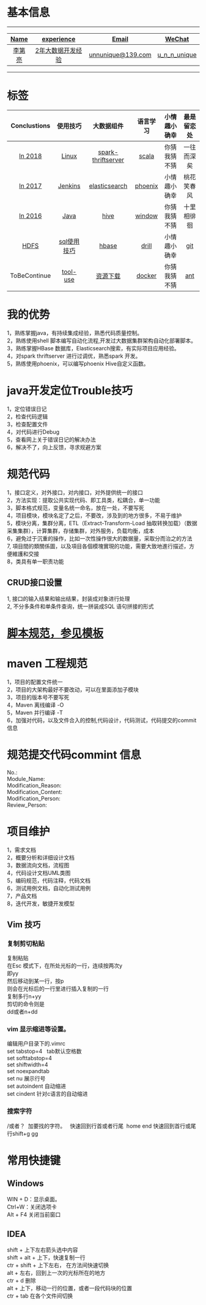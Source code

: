# 基本信息  

---------------------------------------------------------------------  

|<a href="">Name</a>|<a href="">experience</a>|<a href="">Email</a>|<a href="">WeChat</a>|  
|:----:|:------:|:-----:|:-----:|  
|<a href="">李第亮</a>|<a href="">2年大数据开发经验<a>|<a href="">unnunique@139.com</a> |<a href="">u_n_n_unique</a> |  

---------------------------------------------------------------------  

# 标签

| Conclustions | 使用技巧 | 大数据组件 | 语言学习 | 小情趣小确幸 | 最是留恋处 |  
|:------------:|:----------:|:---------:|:----------:|:----------:|:----------:|
| [In 2018](AADocs/conclusions-docs/In2018.md) | [Linux](AADocs/skill-docs/linux/index.md) | [spark-thriftserver](AADocs/skill-docs/spark-sql-thriftservft-tiaoyou/index.md)|[scala](AADocs/skill-docs/scala/index.md) | 你猜我猜不猜 | 一往而深矣 |  
| [In 2017](AADocs/conclusions-docs/In2017.md) | [Jenkins](AADocs/skill-docs/jenkins/index.md) | [elasticsearch](AADocs/skill-docs/elasticsearch/index.md) | [phoenix](AADocs/skill-docs/phoenix/index.md) |小情趣小确幸 | 桃花笑春风 |  
| [In 2016](AADocs/conclusions-docs/In2016.md) | [Java](AADocs/skill-docs/java/index.md) | [hive](AADocs/skill-docs/hive/index.md)| [window](AADocs/skill-docs/windows/index.md) | 你猜我猜不猜 | 十里相徘徊 |  
| [HDFS]() | [sql使用技巧](AADocs/skill-docs/sql/index.md) | [hbase](AADocs/skill-docs/hbase/index.md) | [drill](AADocs/skill-docs/drill/index.md) | 小情趣小确幸 | [git](AADocs/skill-docs/git/index.md) |  
| ToBeContinue | [tool-use](AADocs/skill-docs/tool-use/index.md) | [资源下载](AADocs/skill-docs/download/index.md)| [docker](AADocs/skill-docs/docker/index.md) | 你猜我猜不猜 | [ant](AADocs/skill-docs/ant/index.md) | 

# 我的优势
1，熟练掌握java，有持续集成经验，熟悉代码质量控制。  
2，熟练使用shell 脚本编写自动化流程,开发过大数据集群架构自动化部署脚本。  
3，熟练掌握HBase 数据库，Elasticsearch搜索，有实际项目应用经验。  
4，对spark thriftserver 进行过调优，熟悉spark 开发。  
5，熟练使用phoenix，可以编写phoenix Hive自定义函数。 
 

# java开发定位Trouble技巧
1，定位错误日记  
2，检查代码逻辑  
3，检查配置文件  
4，对代码进行Debug  
5，查看网上关于错误日记的解决办法  
6，解决不了，向上反馈，寻求规避方案  

# 规范代码
1，接口定义，对外接口，对内接口，对外提供统一的接口    
2，方法实现：提取公共实现代码、即工具类，松耦合，单一功能  
3，脚本格式规范，变量名统一命名，放在一处，不要写死  
4，项目模块，模块名定了之后，不要改，涉及到的地方很多，不易于维护  
5，模块分离，集群分离，ETL（Extract-Transform-Load 抽取转换加载）（数据采集集群），计算集群，存储集群，对外服务，负载均衡，成本  
6，避免过于沉重的操作，比如一次性操作很大的数据量，采取分而治之的方法  
7, 項目間的類關係圖，以及項目各個模塊實現的功能，需要大致地進行描述，方便維護和交接  
8，类具有单一职责功能  
## CRUD接口设置
1, 接口的输入结果和输出结果，封装成对象进行处理  
2, 不分多条件和单条件查询，统一拼装成SQL 语句拼接的形式     

# [脚本规范，参见模板](AADocs/skill-docs/linux/linux-jiaoben-guifan.md)

# maven 工程规范
1，项目的配置文件统一  
2，项目的大架构最好不要改动，可以在里面添加子模块  
3，项目的版本号不要写死  
4，Maven 离线编译 -O  
5，Maven 并行编译 -T  
6，加强对代码，以及文件合入的控制,代码设计，代码测试，代码提交的commit 信息  

# 规范提交代码commint 信息
No.:   
Module_Name:   
Modification_Reason:    
Modification_Content:    
Modification_Person:   
Review_Person:


# 项目维护
1，需求文档  
2，概要分析和详细设计文档      
3，数据流向文档，流程图  
4，代码设计文档UML类图    
5，编码规范，代码注释，代码文档  
6，测试用例文档，自动化测试用例      
7，产品文档   
8，迭代开发，敏捷开发模型  

## Vim 技巧
### 复制剪切粘贴
复制粘贴  
在Esc 模式下，在所处光标的一行，连续按两次y  
即yy  
然后移动到某一行，按p  
则会在光标后的一行里进行插入复制的一行   
复制多行n+yy  
剪切的命令则是  
dd或者n+dd  

### vim 显示缩进等设置。
编辑用户目录下的.vimrc  
set tabstop=4   tab默认空格数  
set softtabstop=4  
set shiftwidth=4   
set noexpandtab   
set nu 展示行号   
set autoindent  自动缩进  
set cindent  针对c语言的自动缩进  


### 搜索字符
/或者？  加要找的字符。  
快速回到行首或者行尾  home end
快速回到首行或尾行shift+g gg


# 常用快捷键
## Windows
WIN + D：显示桌面。  
Ctrl+W：关闭选项卡  
Alt + F4 关闭当前窗口  
## IDEA 
shift + 上下左右箭头选中内容  
shift + alt + 上下，快速复制一行  
ctr + shift + 上下左右， 在方法间快速切换  
alt + 左右，回到上一次的光标所在的地方  
ctr + d 删除  
alt + 上下，移动一行的位置，或者一段代码块的位置  
ctr + tab 在各个文件间切换  